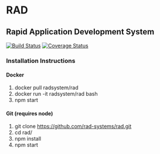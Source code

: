 # RAD
## Rapid Application Development System
[![Build Status](https://travis-ci.org/rad-systems/rad.svg?branch=master)](https://travis-ci.org/rad-systems/rad)
[![Coverage Status](https://coveralls.io/repos/github/rad-systems/rad/badge.svg?branch=master)](https://coveralls.io/github/rad-systems/rad?branch=master)
### Installation Instructions
#### Docker
1. docker pull radsystem/rad
1. docker run -it radsystem/rad bash
1. npm start
#### Git (requires node)
1. git clone https://github.com/rad-systems/rad.git
1. cd rad/
1. npm install
1. npm start
